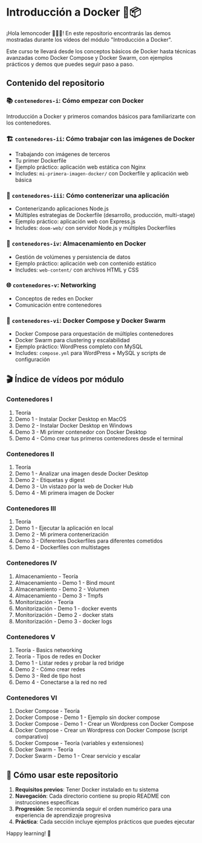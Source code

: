 # Introducción a Docker 🐳📦

¡Hola lemoncoder 👋🏻🍋! En este repositorio encontrarás las demos mostradas durante los vídeos del módulo "Introducción a Docker". 

Este curso te llevará desde los conceptos básicos de Docker hasta técnicas avanzadas como Docker Compose y Docker Swarm, con ejemplos prácticos y demos que puedes seguir paso a paso.

## Contenido del repositorio

### 📚 `contenedores-i`: Cómo empezar con Docker
Introducción a Docker y primeros comandos básicos para familiarizarte con los contenedores.

### 🏗️ `contenedores-ii`: Cómo trabajar con las imágenes de Docker
- Trabajando con imágenes de terceros
- Tu primer Dockerfile
- Ejemplo práctico: aplicación web estática con Nginx
- Includes: `mi-primera-imagen-docker/` con Dockerfile y aplicación web básica

### 🚀 `contenedores-iii`: Cómo contenerizar una aplicación
- Contenerizando aplicaciones Node.js
- Múltiples estrategias de Dockerfile (desarrollo, producción, multi-stage)
- Ejemplo práctico: aplicación web con Express.js
- Includes: `doom-web/` con servidor Node.js y múltiples Dockerfiles

### 💾 `contenedores-iv`: Almacenamiento en Docker
- Gestión de volúmenes y persistencia de datos
- Ejemplo práctico: aplicación web con contenido estático
- Includes: `web-content/` con archivos HTML y CSS

### 🌐 `contenedores-v`: Networking
- Conceptos de redes en Docker
- Comunicación entre contenedores

### 🐳 `contenedores-vi`: Docker Compose y Docker Swarm
- Docker Compose para orquestación de múltiples contenedores
- Docker Swarm para clustering y escalabilidad
- Ejemplo práctico: WordPress completo con MySQL
- Includes: `compose.yml` para WordPress + MySQL y scripts de configuración

## 🎬 Índice de vídeos por módulo

### Contenedores I
1. Teoría
2. Demo 1 - Instalar Docker Desktop en MacOS
3. Demo 2 - Instalar Docker Desktop en Windows
4. Demo 3 - Mi primer contenedor con Docker Desktop
5. Demo 4 - Cómo crear tus primeros contenedores desde el terminal

### Contenedores II
1. Teoría
2. Demo 1 - Analizar una imagen desde Docker Desktop
3. Demo 2 - Etiquetas y digest
4. Demo 3 - Un vistazo por la web de Docker Hub
5. Demo 4 - Mi primera imagen de Docker

### Contenedores III
1. Teoría
2. Demo 1 - Ejecutar la aplicación en local
3. Demo 2 - Mi primera contenerización
4. Demo 3 - Diferentes Dockerfiles para diferentes cometidos
5. Demo 4 - Dockerfiles con multistages

### Contenedores IV
1. Almacenamiento - Teoría
2. Almacenamiento - Demo 1 - Bind mount
3. Almacenamiento - Demo 2 - Volumen
4. Almacenamiento - Demo 3 - Tmpfs
5. Monitorización - Teoría
6. Monitorización - Demo 1 - docker events
7. Monitorización - Demo 2 - docker stats
8. Monitorización - Demo 3 - docker logs

### Contenedores V
1. Teoría - Basics networking
2. Teoría - Tipos de redes en Docker
3. Demo 1 - Listar redes y probar la red bridge
4. Demo 2 - Cómo crear redes
5. Demo 3 - Red de tipo host
6. Demo 4 - Conectarse a la red no red

### Contenedores VI
1. Docker Compose - Teoría
2. Docker Compose - Demo 1 - Ejemplo sin docker compose
3. Docker Compose - Demo 1 - Crear un Wordpress con Docker Compose
4. Docker Compose - Crear un Wordpress con Docker Compose (script comparativo)
5. Docker Compose - Teoría (variables y extensiones)
6. Docker Swarm - Teoría
7. Docker Swarm - Demo 1 - Crear servicio y escalar

## 🚀 Cómo usar este repositorio

1. **Requisitos previos**: Tener Docker instalado en tu sistema
2. **Navegación**: Cada directorio contiene su propio README con instrucciones específicas
3. **Progresión**: Se recomienda seguir el orden numérico para una experiencia de aprendizaje progresiva
4. **Práctica**: Cada sección incluye ejemplos prácticos que puedes ejecutar


Happy learning! 🎉
